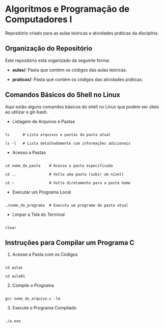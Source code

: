 # Algoritmos e Programação de Computadores I


Repositório criado para as aulas teóricas e atividades práticas da disciplina.


## Organização do Repositório


Este repositório está organizado da seguinte forma:

- **aulas/**: Pasta que contém os códigos das aulas teóricas.

- **praticas/**: Pasta que contém os códigos das atividades práticas.


## Comandos Básicos do Shell no Linux


Aqui estão alguns comandos básicos do shell no Linux que podem ser úteis ao utilizar o git-bash.


- Listagem de Arquivos e Pastas

```shell

ls      # Lista arquivos e pastas da pasta atual

ls -l   # Lista detalhadamente com informações adicionais

```

- Acesso a Pastas

```shell

cd nome_da_pasta    # Acessa a pasta especificada

cd ..               # Volta uma pasta (subir um nível)

cd ~                # Volta diretamente para a pasta home

```

- Executar um Programa Local

```shell

./nome_do_programa  # Executa um programa da pasta atual

```

- Limpar a Tela do Terminal

```shell

clear

```


## Instruções para Compilar um Programa C


1. Acesse a Pasta com os Códigos

```shell

cd aulas

cd aula01

```

2. Compile o Programa

```shell

gcc nome_do_arquivo.c -lm

```

3. Execute o Programa Compilado

```shell

./a.exe

```